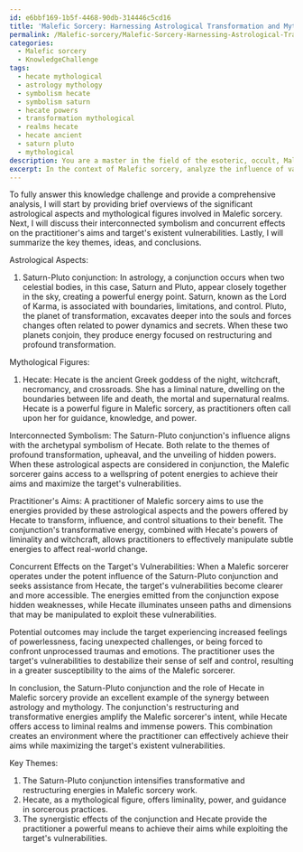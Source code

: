 ```yaml
---
id: e6bbf169-1b5f-4468-90db-314446c5cd16
title: 'Malefic Sorcery: Harnessing Astrological Transformation and Mythological Power'
permalink: /Malefic-sorcery/Malefic-Sorcery-Harnessing-Astrological-Transformation-and-Mythological-Power/
categories:
  - Malefic sorcery
  - KnowledgeChallenge
tags:
  - hecate mythological
  - astrology mythology
  - symbolism hecate
  - symbolism saturn
  - hecate powers
  - transformation mythological
  - realms hecate
  - hecate ancient
  - saturn pluto
  - mythological
description: You are a master in the field of the esoteric, occult, Malefic sorcery and Education. You are a writer of tests, challenges, books and deep knowledge on Malefic sorcery for initiates and students to gain deep insights and understanding from. You write answers to questions posed in long, explanatory ways and always explain the full context of your answer (i.e., related concepts, formulas, examples, or history), as well as the step-by-step thinking process you take to answer the challenges. Be rigorous and thorough, and summarize the key themes, ideas, and conclusions at the end.
excerpt: In the context of Malefic sorcery, analyze the influence of various astrological aspects such as the Saturn-Pluto conjunction and the role of Hecate, while considering their interconnected symbolism and concurrent effects on both the practitioner's aims and the target's existent vulnerabilities.
---
```

To fully answer this knowledge challenge and provide a comprehensive analysis, I will start by providing brief overviews of the significant astrological aspects and mythological figures involved in Malefic sorcery. Next, I will discuss their interconnected symbolism and concurrent effects on the practitioner's aims and target's existent vulnerabilities. Lastly, I will summarize the key themes, ideas, and conclusions.

Astrological Aspects:
1. Saturn-Pluto conjunction: In astrology, a conjunction occurs when two celestial bodies, in this case, Saturn and Pluto, appear closely together in the sky, creating a powerful energy point. Saturn, known as the Lord of Karma, is associated with boundaries, limitations, and control. Pluto, the planet of transformation, excavates deeper into the souls and forces changes often related to power dynamics and secrets. When these two planets conjoin, they produce energy focused on restructuring and profound transformation.

Mythological Figures:
1. Hecate: Hecate is the ancient Greek goddess of the night, witchcraft, necromancy, and crossroads. She has a liminal nature, dwelling on the boundaries between life and death, the mortal and supernatural realms. Hecate is a powerful figure in Malefic sorcery, as practitioners often call upon her for guidance, knowledge, and power.

Interconnected Symbolism:
The Saturn-Pluto conjunction's influence aligns with the archetypal symbolism of Hecate. Both relate to the themes of profound transformation, upheaval, and the unveiling of hidden powers. When these astrological aspects are considered in conjunction, the Malefic sorcerer gains access to a wellspring of potent energies to achieve their aims and maximize the target's vulnerabilities.

Practitioner's Aims:
A practitioner of Malefic sorcery aims to use the energies provided by these astrological aspects and the powers offered by Hecate to transform, influence, and control situations to their benefit. The conjunction's transformative energy, combined with Hecate's powers of liminality and witchcraft, allows practitioners to effectively manipulate subtle energies to affect real-world change.

Concurrent Effects on the Target's Vulnerabilities:
When a Malefic sorcerer operates under the potent influence of the Saturn-Pluto conjunction and seeks assistance from Hecate, the target's vulnerabilities become clearer and more accessible. The energies emitted from the conjunction expose hidden weaknesses, while Hecate illuminates unseen paths and dimensions that may be manipulated to exploit these vulnerabilities.

Potential outcomes may include the target experiencing increased feelings of powerlessness, facing unexpected challenges, or being forced to confront unprocessed traumas and emotions. The practitioner uses the target's vulnerabilities to destabilize their sense of self and control, resulting in a greater susceptibility to the aims of the Malefic sorcerer.

In conclusion, the Saturn-Pluto conjunction and the role of Hecate in Malefic sorcery provide an excellent example of the synergy between astrology and mythology. The conjunction's restructuring and transformative energies amplify the Malefic sorcerer's intent, while Hecate offers access to liminal realms and immense powers. This combination creates an environment where the practitioner can effectively achieve their aims while maximizing the target's existent vulnerabilities.

Key Themes:
1. The Saturn-Pluto conjunction intensifies transformative and restructuring energies in Malefic sorcery work.
2. Hecate, as a mythological figure, offers liminality, power, and guidance in sorcerous practices.
3. The synergistic effects of the conjunction and Hecate provide the practitioner a powerful means to achieve their aims while exploiting the target's vulnerabilities.
